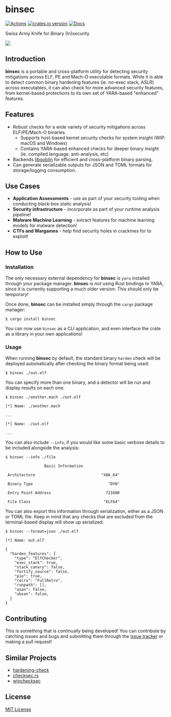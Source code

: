 # binsec

[![Actions][actions-badge]][actions-url]
[![crates.io version][crates-binsec-badge]][crates-binsec]
[![Docs][docs-badge]][docs.rs]

[actions-badge]: https://github.com/ex0dus-0x/binsec/workflows/CI/badge.svg?branch=master
[actions-url]: https://github.com/ex0dus-0x/binsec/actions

[crates-binsec-badge]: https://img.shields.io/crates/v/binsec.svg
[crates-binsec]: https://crates.io/crates/binsec

[docs-badge]: https://docs.rs/binsec/badge.svg
[docs.rs]: https://docs.rs/binsec

Swiss Army Knife for Binary (In)security

<img src="https://i.imgur.com/ELu2sgF.png">

## Introduction

__binsec__ is a portable and cross-platform utility for detecting security mitigations across ELF, PE and Mach-O executable formats. While it is able to detect common binary hardening features (ie. no-exec stack, ASLR) across executables, it can also check for more advanced security features, from kernel-based protections to its own set of YARA-based "enhanced" features.

## Features

* Robust checks for a wide variety of security mitigations across ELF/PE/Mach-O binaries.
    * Supports host-based kernel security checks for system insight (WIP: macOS and Windows)
    * Contains YARA-based enhanced checks for deeper binary insight (ie. compiled language, anti-analysis, etc)
* Backends [libgoblin](https://github.com/m4b/goblin) for efficient and cross-platform binary parsing.
* Can generate serializable outputs for JSON and TOML formats for storage/logging consumption.

## Use Cases

* __Application Assessments__ - use as part of your security tooling when conducting black-box static analysis!
* __Security infrastructure__ - incorporate as part of your runtime analysis pipeline!
* __Malware Machine Learning__ - extract features for machine learning models for malware detection!
* __CTFs and Wargames__ - help find security holes in crackmes for to exploit!

## How to Use

### Installation

The only necessary external dependency for __binsec__ is `yara` installed through your package manager. __binsec__ is _not_ using Rust bindings to YARA, since it is currently supporting a much older version. This should only be temporary!

Once done, __binsec__ can be installed simply through the `cargo` package manager:

```
$ cargo install binsec
```

You can now use `binsec` as a CLI application, and even interface the crate as a library in your own applications!

### Usage

When running __binsec__ by default, the standard binary `harden` check will be deployed automatically after checking the
binary format being used:

```
$ binsec ./out.elf
```

You can specify more than one binary, and a detector will be run and display results on each one:

```
$ binsec ./another.mach ./out.elf

[*] Name: ./another.mach

...

[*] Name: ./out.elf

...
```

You can also include `--info`, if you would like some basic verbose details to be included alongside the analysis:

```
$ binsec --info ./file

                 Basic Information

 Architecture                             "X86_64"

 Binary Type                                 "DYN"

 Entry Point Address                        721600

 File Class                                "ELF64"
```

You can also export this information through serialization, either as a JSON or TOML file. Keep in mind that any checks that are excluded from the terminal-based display will show up serialized:

```
$ binsec --format=json ./out.elf

[*] Name: out.elf

{
  "harden_features": {
    "type": "ElfChecker",
    "exec_stack": true,
    "stack_canary": false,
    "fortify_source": false,
    "pie": true,
    "relro": "FullRelro",
    "runpath": [],
    "asan": false,
    "ubsan": false,
  }
}
```

## Contributing

This is something that is continually being developed! You can contribute by catching issues and bugs
and submitting them through the [issue tracker](https://github.com/ex0dus-0x/binsec/issues) or making a pull request!

## Similar Projects

* [hardening-check](http://manpages.ubuntu.com/manpages/trusty/man1/hardening-check.1.html)
* [checksec.rs](https://github.com/etke/checksec.rs)
* [winchecksec](https://github.com/trailofbits/winchecksec)

## License

[MIT License](https://codemuch.tech/license.txt)
